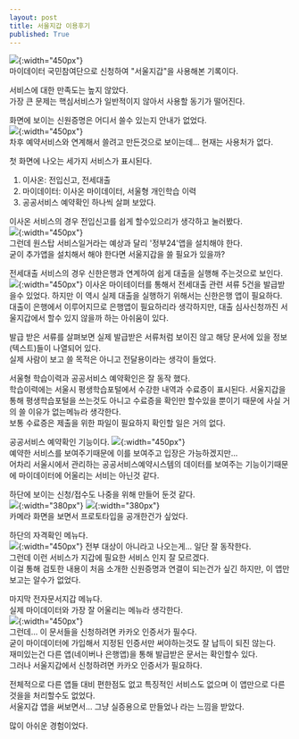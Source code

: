 ```yaml
---
layout: post
title: 서울지갑 이용후기
published: True
---
```



![](../../img/2022-09-14-서울지갑%20이용후기/1.png){:width="450px"}   
마이데이터 국민참여단으로 신청하여 "서울지갑"을 사용해본 기록이다.

서비스에 대한 만족도는 높지 않았다.  
가장 큰 문제는 핵심서비스가 일반적이지 않아서 사용할 동기가 떨어진다.  

화면에 보이는 신원증명은 어디서 쓸수 있는지 안내가 없었다.  
![](../../img/2022-09-14-서울지갑%20이용후기/9.png){:width="450px"}  
차후 예약서비스와 연계해서 쓸려고 만든것으로 보이는데... 현재는 사용처가 없다.

첫 화면에 나오는 세가지 서비스가 표시된다.
1. 이사온: 전입신고, 전세대출
2. 마이데이터: 이사온 마이데이터, 서울형 개인학습 이력
3. 공공서비스 예약확인
하나씩 살펴 보았다.


이사온 서비스의 경우 전입신고를 쉽게 할수있으리가 생각하고 눌러봤다.  
![](../../img/2022-09-14-서울지갑%20이용후기/2.png){:width="450px"}  
그런데 원스탑 서비스일거라는 예상과 달리 '정부24'앱을 설치해야 한다.  
굳이 추가앱을 설치해서 해야 한다면 서울지갑을 쓸 필요가 있을까?

전세대출 서비스의 경우 신한은행과 연계하여 쉽게 대출을 실행해 주는것으로 보인다.  
![](../../img/2022-09-14-서울지갑%20이용후기/5.png){:width="450px"} 
이사온 마이테이터를 통해서 전세대출 관련 셔류 5건을 발급받을수 있었다.
하지만 이 역시 실제 대출을 실행하기 위해서는 신한은행 앱이 필요하다.  
대출이 은행에서 이루어지므로 은행앱이 필요하리라 생각하지만, 대출 심사신청까진 서울지갑에서 할수 있지 않을까 하는 아쉬움이 있다.  

발급 받은 서류를 살펴보면 실제 발급받은 서류처럼 보이진 않고 해당 문서에 있을 정보(텍스트)들이 나열되어 있다.  
실제 사람이 보고 쓸 목적은 아니고 전달용이라는 생각이 들었다.  

서울형 학습이력과 공공서비스 예약확인은 잘 동작 했다.  
학습이력에는 서울시 평생학습포털에서 수강한 내역과 수료증이 표시된다.
서울지갑을 통해 평생학습포털을 쓰는것도 아니고 수료증을 확인만 할수있을 뿐이기 때문에 사실 거의 쓸 이유가 없는메뉴라 생각한다.  
보통 수료증은 제출을 위한 파일이 필요하지 확인할 일은 거의 없다.  

공공서비스 예약확인 기능이다.
![](../../img/2022-09-14-서울지갑%20이용후기/10.png){:width="450px"}  
예약한 서비스를 보여주기때문에 이를 보여주고 입장은 가능하겠지만...  
어차리 서울시에서 관리하는 공공서비스예약시스템의 데이터를 보여주는 기능이기때문에 마이데이터에 어울리는 서비는 아닌것 같다.  


하단에 보이는 신청/접수도 나중을 위해 만들어 둔것 같다.  
![](../../img/2022-09-14-서울지갑%20이용후기/3.png){:width="380px"}
![](../../img/2022-09-14-서울지갑%20이용후기/4.png){:width="380px"}  
카메라 화면을 보면서 프로토타입을 공개한건가 싶었다.  


하단의 자격확인 메뉴다.  
![](../../img/2022-09-14-서울지갑%20이용후기/6.png){:width="450px"} 
전부 대상이 아니라고 나오는게... 일단 잘 동작한다.  
그런데 이런 서비스가 지갑에 필요한 서비스 인지 잘 모르겠다.  
이걸 통해 검토한 내용이 처음 소개한 신원증명과 연결이 되는건가 싶긴 하지만, 이 앱만보고는 알수가 없었다.


마지막 전자문서지갑 메뉴다.  
실제 마이데이터와 가장 잘 어울리는 메뉴라 생각한다.  
![](../../img/2022-09-14-서울지갑%20이용후기/7.png){:width="450px"}  
그런데... 이 문서들을 신청하려면 카카오 인증서가 필수다.  
굳이 마이데이터에 가입해서 지정된 인증서만 써야하는것도 잘 납득이 되진 않는다.  
재미있는건 다른 앱(네이버나 은행앱)을 통해 발급받은 문서는 확인할수 있다.  
그러나 서울지갑에서 신청하려면 카카오 인증서가 필요하다.

전체적으로 다른 앱들 대비 편한점도 없고 특징적인 서비스도 없으며 이 앱만으로 다른것을을 처리할수도 없었다.  
서울지갑 앱을 써보면서... 그냥 실증용으로 만들었나 라는 느낌을 받았다.  

많이 아쉬운 경험이었다.   